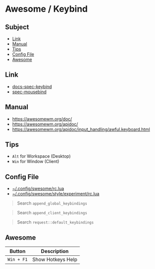 
# Awesome / Keybind


## Subject

* [Link](#link)
* [Manual](#manual)
* [Tips](#tips)
* [Config File](#config-file)
* [Awesome](#awesome)

## Link

* [docs-spec-keybind](../../../../docs/spec/keybind.md)
* [spec-mousebind](spec-mousebind.md)


## Manual

* https://awesomewm.org/doc/
* https://awesomewm.org/apidoc/
* https://awesomewm.org/apidoc/input_handling/awful.keyboard.html


## Tips

* `Alt` for Workspace (Desktop)
* `Win` for Window (Client)


## Config File

* [~/.config/swesome/rc.lua](rc.lua)
* [~/.config/swesome/style/experiment/rc.lua](rc.lua)

> Search `append_global_keybindings`

> Search `append_client_keybindings`

> Search `request::default_keybindings`


## Awesome

| Button | Description |
| --- | --- |
| `Win + F1` | Show Hotkeys Help |
